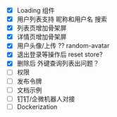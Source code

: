 - [x] Loading 组件
- [x] 用户列表支持 昵称和用户名 搜索
- [x] 列表页增加骨架屏
- [x] 详情页增加骨架屏
- [x] 用户头像/上传 ?? random-avatar
- [x] 退出登录等操作后 reset store?
- [x] 删除后 外键查询列表出问题？
- [ ] 权限
- [ ] 发布令牌
- [ ] 文档示例
- [ ] 钉钉/企微机器人对接
- [ ] Dockerization